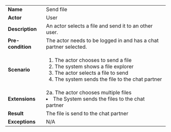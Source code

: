 <table>
    <tr>
        <td>
            <strong>Name</strong>
        </td>
        <td>
            Send file
        </td>
    </tr>
    <tr>
        <td>
            <strong>Actor</strong>
        </td>
        <td>
            User
        </td>
    </tr>
    <tr>
        <td>
            <strong>Description</strong>            
        </td>
        <td>
            An actor selects a file and send it to an other user.
        </td>
    </tr>
    <tr>
        <td>
            <strong>Pre-condition</strong>
        </td>
        <td>
            The actor needs to be logged in and has a chat partner selected.
        </td>
    </tr>
    <tr>
        <td>
            <strong>Scenario</strong>
        </td>
        <td>
            <ol>
                <li>
                    The actor chooses to send a file
                </li>
                <li>
                    The system shows a file explorer
                </li>
                <li>
                    The actor selects a file to send
                </li>
                <li>
                    The system sends the file to the chat partner
                </li>
            </ol>
        </td>
    </tr>
    <tr>
            <td>
                <strong>Extensions</strong>
            </td>
            <td>
            2a. The actor chooses multiple files
            <li>
                The System sends the files to the chat partner
            </li>
            </td>
        </tr>
        <tr>
    <tr>
        <td>
            <strong>Result</strong>
        </td>
        <td>
            The file is send to the chat partner
        </td>
    </tr>
    <tr>
        <td>
            <strong>Exceptions</strong>
        </td>
        <td>
            N/A
        </td>
    </tr>
</table>
